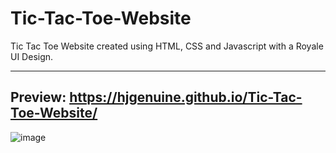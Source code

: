 # Tic-Tac-Toe-Website
Tic Tac Toe Website created using HTML, CSS and Javascript with a Royale UI Design. <br />
***
Preview: https://hjgenuine.github.io/Tic-Tac-Toe-Website/ <br />
-----------------------------------------------------------------------------------
![image](https://user-images.githubusercontent.com/64316945/188265530-c49d953b-ef14-47f4-8ccb-d90fb5f209cf.png)
